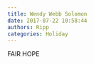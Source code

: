 ```yaml
---
title: Wendy Webb Solomon
date: 2017-07-22 10:58:44
authors: Ripp
categories: Holiday
---
```


 FAIR HOPE